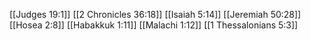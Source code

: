 [[Judges 19:1]]
[[2 Chronicles 36:18]]
[[Isaiah 5:14]]
[[Jeremiah 50:28]]
[[Hosea 2:8]]
[[Habakkuk 1:11]]
[[Malachi 1:12]]
[[1 Thessalonians 5:3]]
